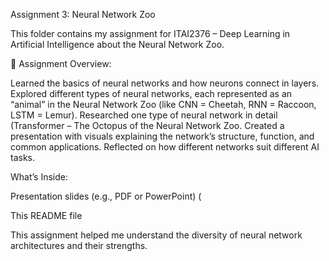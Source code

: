 Assignment 3: Neural Network Zoo

This folder contains my assignment for ITAI2376 – Deep Learning in Artificial Intelligence about the Neural Network Zoo.

📝 Assignment Overview:

Learned the basics of neural networks and how neurons connect in layers.
Explored different types of neural networks, each represented as an “animal” in the Neural Network Zoo (like CNN = Cheetah, RNN = Raccoon, LSTM = Lemur).
Researched one type of neural network in detail (Transformer – The Octopus of the Neural Network Zoo.
Created a presentation with visuals explaining the network’s structure, function, and common applications.
Reflected on how different networks suit different AI tasks.

What’s Inside:

Presentation slides (e.g., PDF or PowerPoint)
(

This README file

This assignment helped me understand the diversity of neural network architectures and their strengths.
